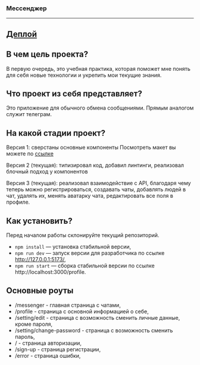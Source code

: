 ### Мессенджер
---

## <a href="https://deploy--stupendous-custard-91b605.netlify.app/">Деплой</a>

## В чем цель проекта?

В первую очередь, это учебная практика, которая поможет мне понять для себя новые технологии и укрепить мои текущие знания.

## Что проект из себя представляет?

Это приложение для обычного обмена сообщениями. Прямым аналогом служит телеграм.

## На какой стадии проект?

Версия 1: сверстаны основные компоненты
Посмотреть макет вы можете по <a href="https://www.figma.com/file/FIK2yC98TCJbIVn8LtKx5P/Chat_external_link-(Copy)?type=design&t=HglOyVrNwxEMfBg1-0">ссылке</a> 

Версия 2 (текущая): типизировал код, добавил линтинги, реализовал блочный подход у компонентов

Версия 3 (текущая): реализовал взаимодействие с API, благодаря чему теперь можно регистрироваться, создавать чаты, добавлять людей в чат, удалять их, менять аватарку чата, редактировать все поля в профиле.  

## Как установить?

Перед началом работы склонируйте текущий репозиторий. 
- `npm install` — установка стабильной версии,
- `npm run dev` — запуск версии для разработчика по ссылке http://127.0.0.1:5173/,
- `npm run start` — сборка стабильной версии по ссылке http://localhost:3000/profile.

## Основные роуты

- /messenger - главная страница c чатами,
- /profile - страница с основной информацией о себе,
- /setting/edit - страница с возможность сменить личные данные, кроме пароля,
- /setting/change-password - страница с возможность сменить пароль,
- / - страница авторизации,
- /sign-up - страница регистрации,
- /error - страница ошибки,
